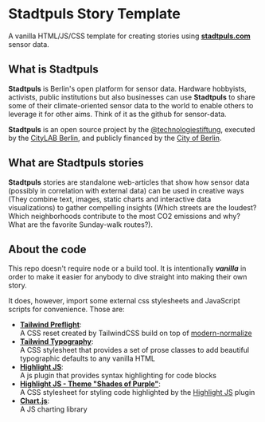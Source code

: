 # **Stadtpuls** Story Template
A vanilla HTML/JS/CSS template for creating stories using **[stadtpuls.com](https://stadtpuls.com)** sensor data.

## What is **Stadtpuls**
**Stadtpuls** is Berlin's open platform for sensor data. Hardware hobbyists, activists, public institutions but also businesses can use **Stadtpuls** to share some of their climate-oriented sensor data to the world to enable others to leverage it for other aims. Think of it as the github for sensor-data. 

**Stadtpuls** is an open source project by the [@technologiestiftung](https://github.com/technologiestiftung), executed by the [CityLAB Berlin](https://www.citylab-berlin.org/), and publicly financed by the [City of Berlin](https://www.berlin.de/).

## What are **Stadtpuls** stories
**Stadtpuls** stories are standalone web-articles that show how sensor data (possibly in correlation with external data) can be used in creative ways (They combine text, images, static charts and interactive data visualizations) to gather compelling insights (Which streets are the loudest? Which neighborhoods contribute to the most CO2 emissions and why? What are the favorite Sunday-walk routes?).

## About the code
This repo doesn't require node or a build tool. It is intentionally _**vanilla**_ in order to make it easier for anybody to dive straight into making their own story.

It does, however, import some external css stylesheets and JavaScript scripts for convenience. Those are:

- [**Tailwind Preflight**](https://tailwindcss.com/docs/preflight):<br />A CSS reset created by TailwindCSS build on top of [modern-normalize](https://github.com/sindresorhus/modern-normalize) 
- [**Tailwind Typography**](https://github.com/tailwindlabs/tailwindcss-typography):<br />A CSS stylesheet that provides a set of prose classes to add beautiful typographic defaults to any vanilla HTML
- [**Highlight JS**](https://highlightjs.org/):<br />A js plugin that provides syntax highlighting for code blocks
- [**Highlight JS - Theme "Shades of Purple"**](https://highlightjs.org/static/demo/):<br />A CSS stylesheet for styling code highlighted by the [Highlight JS](https://highlightjs.org/) plugin
- [**Chart.js**](https://highlightjs.org/):<br />A JS charting library

